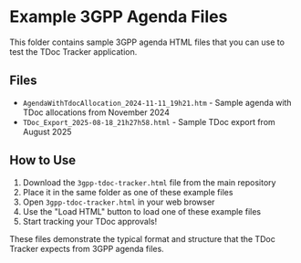 # Example 3GPP Agenda Files

This folder contains sample 3GPP agenda HTML files that you can use to test the TDoc Tracker application.

## Files

- `AgendaWithTdocAllocation_2024-11-11_19h21.htm` - Sample agenda with TDoc allocations from November 2024
- `TDoc_Export_2025-08-18_21h27h58.html` - Sample TDoc export from August 2025

## How to Use

1. Download the `3gpp-tdoc-tracker.html` file from the main repository
2. Place it in the same folder as one of these example files
3. Open `3gpp-tdoc-tracker.html` in your web browser
4. Use the "Load HTML" button to load one of these example files
5. Start tracking your TDoc approvals!

These files demonstrate the typical format and structure that the TDoc Tracker expects from 3GPP agenda files.
